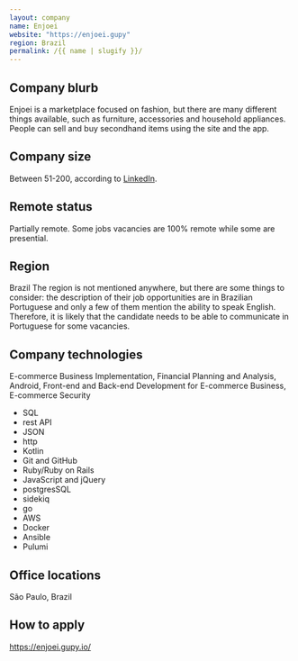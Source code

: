 ```yaml
---
layout: company
name: Enjoei
website: "https://enjoei.gupy"
region: Brazil
permalink: /{{ name | slugify }}/
---
```


## Company blurb

Enjoei is a marketplace focused on fashion, but there are many different things available, such as furniture, accessories and household appliances. People can sell and buy secondhand items using the site and the app. 

## Company size

Between 51-200, according to [LinkedIn](https://www.linkedin.com/company/enjoei).

## Remote status

Partially remote. Some jobs vacancies are 100% remote while some are presential.

## Region
Brazil
The region is not mentioned anywhere, but there are some things to consider: the description of their job opportunities are in Brazilian Portuguese and only a few of them mention the ability to speak English. Therefore, it is likely that the candidate needs to be able to communicate in Portuguese for some vacancies.

## Company technologies

E-commerce Business Implementation, Financial Planning  and Analysis, Android, Front-end and Back-end Development for E-commerce Business, E-commerce Security
- SQL
- rest API
- JSON
- http
- Kotlin
- Git and GitHub
- Ruby/Ruby on Rails
- JavaScript and jQuery
- postgresSQL
- sidekiq
- go
- AWS
- Docker
- Ansible
- Pulumi

## Office locations

São Paulo, Brazil

## How to apply

https://enjoei.gupy.io/